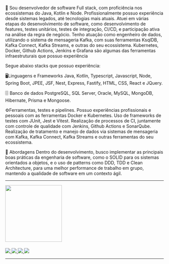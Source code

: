 📌 Sou desenvolvedor de software Full stack, com proficiência nos ecossistemas do Java, Kotlin e Node. Profissionalmente possuo experiência desde sistemas legados, até tecnologias mais atuais. Atuei em várias etapas do desenvolvimento de software, como desenvolvimento de features, testes unitários, testes de integração, CI/CD, e participação ativa na análise da regra de negócio. Tenho atuação como engenheiro de dados, utilizando o sistema de mensageria Kafka, com suas ferramentas KsqlDB, Kafka Connect, Kafka Streams, e outras do seu ecossistema. Kubernetes, Docker, Github Actions, Jenkins e Grafana são algumas das ferramentas infraestruturais que possuo experiência

Segue abaixo stacks que possuo experiência:

🖥Linguagens e Frameworks
Java, Kotlin, Typescript, Javascript, Node, Spring Boot, JPEE, JSF, Nest, Express, Fastify, HTML, CSS, React e JQuery.

🗄 Banco de dados
PostgreSQL, SQL Server, Oracle, MySQL, MongoDB, Hibernate, Prisma e Mongoose.

⚙️Ferramentas, testes e pipelines.
Possuo experiências profissionais e pessoais com as ferramentas Docker e Kubernetes. Uso de frameworks de testes com JUnit, Jest e Vitest. Realização de processos de CI, juntamente com controle de qualidade com Jenkins, Github Actions e SonarQube. Realização de tratamento e manejo de dados via sistemas de mensageria com Kafka, Kafka Connect, Kafka Streams e outras ferramentas do seu ecossistema.

💼 Abordagens
Dentro do desenvolvimento, busco implementar as principais boas práticas da engenharia de software, como o SOLID para os sistemas orientados a objetos, e o uso de patterns como DDD, TDD e Clean Architecture, para uma melhor performance de trabalho em grupo, mantendo a qualidade de software em um contexto ágil. 

<hr>

<div>
  <a href="https://github.com/LuanC14">
  <img height="180em" src="https://github-readme-stats.vercel.app/api/top-langs/?username=LuanC14&layout=compact&langs_count=7&theme=dracula"/>
</div>
 
 ####
 <div> 
  <a href="https://www.linkedin.com/in/luanc14/" target="_blank">
    <img src="https://img.shields.io/badge/-LinkedIn-%230077B5?style=for-the-badge&logo=linkedin&logoColor=white" target="_blank">
  </a>  
  <a href = "mailto:luanchr14@gmail.com">
    <img src="https://img.shields.io/badge/-Gmail-%23333?style=for-the-badge&logo=gmail&logoColor=white" target="_blank">
  </a>
  <a href="https://instagram.com/luaannp" target="_blank">
    <img src="https://img.shields.io/badge/-Instagram-%23E4405F?style=for-the-badge&logo=instagram&logoColor=white" target="_blank">
  </a>
  <a href="https://wa.me/+5574991992796" target="_blank">
    <img src="https://img.shields.io/badge/WhatsApp-25D366?style=for-the-badge&logo=whatsapp&logoColor=white" /> 
  </a>
</div>

<hr>
